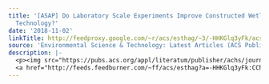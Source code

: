 ```yaml
---
title: '[ASAP] Do Laboratory Scale Experiments Improve Constructed Wetland Treatment
  Technology?'
date: '2018-11-02'
linkTitle: http://feedproxy.google.com/~r/acs/esthag/~3/-HHKGlq3yFk/acs.est.8b05709
source: 'Environmental Science & Technology: Latest Articles (ACS Publications)'
description: |-
  <p><img src="https://pubs.acs.org/appl/literatum/publisher/achs/journals/content/esthag/0/esthag.ahead-of-print/acs.est.8b05709/20181102/images/medium/es-2018-057098_0003.gif" alt="TOC Graphic"/></p><div><cite>Environmental Science & Technology</cite></div><div>DOI: 10.1021/acs.est.8b05709</div><div class="feedflare">
  <a href="http://feeds.feedburner.com/~ff/acs/esthag?a=-HHKGlq3yFk:CChPlYvIYQc:yIl2AUoC8zA"><img src="http://feeds.feedburner.com/~ff/acs/esthag?d=yIl2AUoC8zA" border="0"></img></a>
---
```

